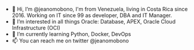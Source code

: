 - 👋 Hi, I’m @jeanomobono, I'm from Venezuela, living in Costa Rica since 2016. Working on IT since 99 as developer, DBA and IT Manager.
- 👀 I’m interested in all things Oracle: Database, APEX, Oracle Cloud Infrastructure (OCI)
- 🌱 I’m currently learning Python, Docker, DevOps
- 📫 You can reach me on twitter @jeanomobono

<!---
jeanomobono/jeanomobono is a ✨ special ✨ repository because its `README.md` (this file) appears on your GitHub profile.
You can click the Preview link to take a look at your changes.
--->
